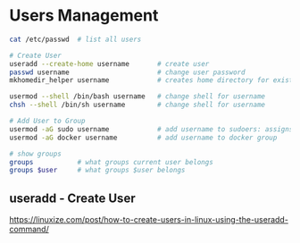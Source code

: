 # Users Management

```sh
cat /etc/passwd  # list all users

# Create User
useradd --create-home username       # create user
passwd username                      # change user password
mkhomedir_helper username            # creates home directory for existing user

usermod --shell /bin/bash username   # change shell for username
chsh --shell /bin/sh username        # change shell for username

# Add User to Group
usermod -aG sudo username            # add username to sudoers: assigns superuser privileges, allowing the account to use the sudo command
usermod -aG docker username          # add username to docker group

# show groups
groups           # what groups current user belongs
groups $user     # what groups $user belongs
```

## useradd - Create User

https://linuxize.com/post/how-to-create-users-in-linux-using-the-useradd-command/
